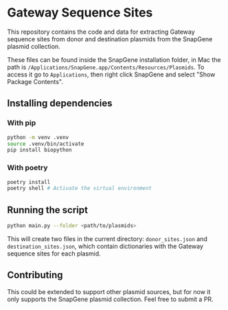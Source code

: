 # Gateway Sequence Sites

This repository contains the code and data for extracting Gateway sequence sites from donor and destination plasmids from the SnapGene plasmid collection.

These files can be found inside the SnapGene installation folder, in Mac the path is `/Applications/SnapGene.app/Contents/Resources/Plasmids`. To access it go to `Applications`, then right click SnapGene and select "Show Package Contents".

## Installing dependencies

### With pip

```bash
python -m venv .venv
source .venv/bin/activate
pip install biopython
```

### With poetry

```bash
poetry install
poetry shell # Activate the virtual environment
```

## Running the script

```bash
python main.py --folder <path/to/plasmids>
```

This will create two files in the current directory: `donor_sites.json` and `destination_sites.json`, which contain dictionaries with the Gateway sequence sites for each plasmid.

## Contributing

This could be extended to support other plasmid sources, but for now it only supports the SnapGene plasmid collection. Feel free to submit a PR.

